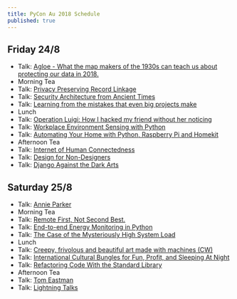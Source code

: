 ```yaml
---
title: PyCon Au 2018 Schedule
published: true
---
```


## Friday 24/8
 * Talk: [Agloe - What the map makers of the 1930s can teach us about protecting our data in 2018.](https://2018.pycon-au.org/talks/41799-agloe-what-the-map-makers-of-the-1930s-can-teach-us-about-protecting-our-data-in-2018/)
 * Morning Tea
 * Talk: [Privacy Preserving Record Linkage](https://2018.pycon-au.org/talks/44892-privacy-preserving-record-linkage/)
 * Talk: [Security Architecture from Ancient Times](https://2018.pycon-au.org/talks/42329-security-architecture-from-ancient-times/)
 * Talk: [Learning from the mistakes that even big projects make](https://2018.pycon-au.org/talks/41704-learning-from-the-mistakes-that-even-big-projects-make/)
 * Lunch
 * Talk: [Operation Luigi: How I hacked my friend without her noticing](https://2018.pycon-au.org/talks/41686-operation-luigi-how-i-hacked-my-friend-without-her-noticing/)
 * Talk: [Workplace Environment Sensing with Python](https://2018.pycon-au.org/talks/45376-workplace-environment-sensing-with-python/)
 * Talk: [Automating Your Home with Python, Raspberry Pi and Homekit](https://2018.pycon-au.org/talks/45170-automating-your-home-with-python-raspberry-pi-and-homekit/)
 * Afternoon Tea
 * Talk: [Internet of Human Connectedness](https://2018.pycon-au.org/talks/44085-internet-of-human-connectedness-how-my-iot-project-increased-my-connectedness-with-the-world/)
 * Talk: [Design for Non-Designers](https://2018.pycon-au.org/talks/43052-design-for-nondesigners/)
 * Talk: [Django Against the Dark Arts](https://2018.pycon-au.org/talks/45196-django-against-the-dark-arts/)
## Saturday 25/8
 * Talk: [Annie Parker](https://2018.pycon-au.org/talks/annie)
 * Morning Tea
 * Talk: [Remote First, Not Second Best.](https://2018.pycon-au.org/talks/45291-remote-first-not-second-best/)
 * Talk: [End-to-end Energy Monitoring in Python](https://2018.pycon-au.org/talks/45073-endtoend-energy-monitoring-in-python/)
 * Talk: [The Case of the Mysteriously High System Load](https://2018.pycon-au.org/talks/45116-the-case-of-the-mysteriously-high-system-load/)
 * Lunch
 * Talk: [Creepy, frivolous and beautiful art made with machines (CW)](https://2018.pycon-au.org/talks/45247-creepy-frivolous-and-beautiful-art-made-with-machines/)
 * Talk: [International Cultural Bungles for Fun, Profit, and Sleeping At Night](https://2018.pycon-au.org/talks/45199-international-cultural-bungles-for-fun-profit-and-sleeping-at-night/)
 * Talk: [Refactoring Code With the Standard Library](https://2018.pycon-au.org/talks/45063-refactoring-code-with-the-standard-library/)
 * Afternoon Tea
 * Talk: [Tom Eastman](https://2018.pycon-au.org/talks/tom)
 * Talk: [Lightning Talks](https://2018.pycon-au.org/lightning-talks)
